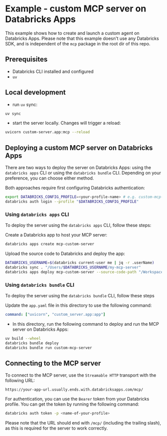 # Example - custom MCP server on Databricks Apps

This example shows how to create and launch a custom agent on Databricks Apps.
Please note that this example doesn't use any Databricks SDK, and is independent of the `mcp` package in the root dir of this repo.

## Prerequisites

- Databricks CLI installed and configured
- `uv`

## Local development

- run `uv` sync:

```bash
uv sync
```

- start the server locally. Changes will trigger a reload:

```bash
uvicorn custom-server.app:mcp --reload
```

## Deploying a custom MCP server on Databricks Apps

There are two ways to deploy the server on Databricks Apps: using the `databricks apps` CLI or using the `databricks bundle` CLI. Depending on your preference, you can choose either method.

Both approaches require first configuring Databricks authentication:
```bash
export DATABRICKS_CONFIG_PROFILE=<your-profile-name> # e.g. custom-mcp-server
databricks auth login --profile "$DATABRICKS_CONFIG_PROFILE"
```

### Using `databricks apps` CLI

To deploy the server using the `databricks apps` CLI, follow these steps:

Create a Databricks app to host your MCP server:
```bash
databricks apps create mcp-custom-server
```

Upload the source code to Databricks and deploy the app:

```bash
DATABRICKS_USERNAME=$(databricks current-user me | jq -r .userName)
databricks sync . "/Users/$DATABRICKS_USERNAME/my-mcp-server"
databricks apps deploy mcp-custom-server --source-code-path "/Workspace/Users/$DATABRICKS_USERNAME/my-mcp-server"
```

### Using `databricks bundle` CLI

To deploy the server using the `databricks bundle` CLI, follow these steps

[//]: # (TODO: would be nice to also be able to use the same uv command to auto-install dependencies and run the app)
Update the `app.yaml` file in this directory to use the following command:
```yaml
command: ["uvicorn", "custom_server.app:app"]
```

- In this directory, run the following command to deploy and run the MCP server on Databricks Apps:

```bash
uv build --wheel
databricks bundle deploy
databricks bundle run custom-mcp-server
```

## Connecting to the MCP server

[//]: # (TODO: once official Databricks docs for using MCP servers in agents are live, replace this with a link)
[//]: # (to that section)

To connect to the MCP server, use the `Streamable HTTP` transport with the following URL:

```
https://your-app-url.usually.ends.with.databricksapps.com/mcp/
```

For authentication, you can use the `Bearer` token from your Databricks profile.
You can get the token by running the following command:

```bash
databricks auth token -p <name-of-your-profile>
```

Please note that the URL should end with `/mcp/` (including the trailing slash), as this is required for the server to work correctly.
